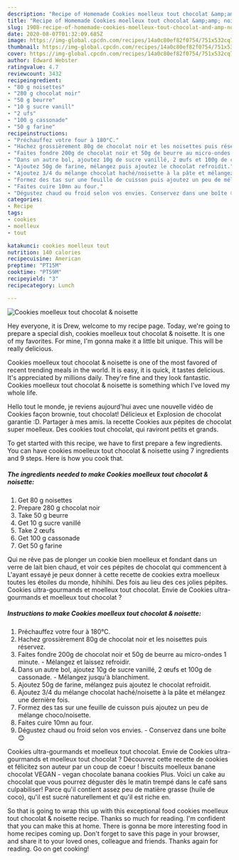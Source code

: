 ```yaml
---
description: "Recipe of Homemade Cookies moelleux tout chocolat &amp;amp; noisette"
title: "Recipe of Homemade Cookies moelleux tout chocolat &amp;amp; noisette"
slug: 1908-recipe-of-homemade-cookies-moelleux-tout-chocolat-and-amp-noisette
date: 2020-08-07T01:32:09.685Z
image: https://img-global.cpcdn.com/recipes/14a0c80ef82f0754/751x532cq70/cookies-moelleux-tout-chocolat-noisette-photo-principale-de-la-recette.jpg
thumbnail: https://img-global.cpcdn.com/recipes/14a0c80ef82f0754/751x532cq70/cookies-moelleux-tout-chocolat-noisette-photo-principale-de-la-recette.jpg
cover: https://img-global.cpcdn.com/recipes/14a0c80ef82f0754/751x532cq70/cookies-moelleux-tout-chocolat-noisette-photo-principale-de-la-recette.jpg
author: Edward Webster
ratingvalue: 4.7
reviewcount: 3432
recipeingredient:
- "80 g noisettes"
- "280 g chocolat noir"
- "50 g beurre"
- "10 g sucre vanill"
- "2 ufs"
- "100 g cassonade"
- "50 g farine"
recipeinstructions:
- "Préchauffez votre four à 180°C."
- "Hachez grossièrement 80g de chocolat noir et les noisettes puis réservez."
- "Faites fondre 200g de chocolat noir et 50g de beurre au micro-ondes 1 minute. Mélangez et laissez refroidir."
- "Dans un autre bol, ajoutez 10g de sucre vanillé, 2 œufs et 100g de cassonade. Mélangez jusqu&#39;à blanchiment."
- "Ajoutez 50g de farine, mélangez puis ajoutez le chocolat refroidit."
- "Ajoutez 3/4 du mélange chocolat haché/noisette à la pâte et mélangez une dernière fois."
- "Formez des tas sur une feuille de cuisson puis ajoutez un peu de mélange choco/noisette."
- "Faites cuire 10mn au four."
- "Dégustez chaud ou froid selon vos envies. Conservez dans une boîte 😊"
categories:
- Recipe
tags:
- cookies
- moelleux
- tout

katakunci: cookies moelleux tout 
nutrition: 140 calories
recipecuisine: American
preptime: "PT15M"
cooktime: "PT59M"
recipeyield: "3"
recipecategory: Lunch

---
```



![Cookies moelleux tout chocolat &amp; noisette](https://img-global.cpcdn.com/recipes/14a0c80ef82f0754/751x532cq70/cookies-moelleux-tout-chocolat-noisette-photo-principale-de-la-recette.jpg)

Hey everyone, it is Drew, welcome to my recipe page. Today, we're going to prepare a special dish, cookies moelleux tout chocolat &amp; noisette. It is one of my favorites. For mine, I'm gonna make it a little bit unique. This will be really delicious.

Cookies moelleux tout chocolat &amp; noisette is one of the most favored of recent trending meals in the world. It is easy, it is quick, it tastes delicious. It's appreciated by millions daily. They're fine and they look fantastic. Cookies moelleux tout chocolat &amp; noisette is something which I've loved my whole life.

Hello tout le monde, je reviens aujourd&#39;hui avec une nouvelle vidéo de Cookies façon brownie, tout chocolat! Délicieux et Explosion de chocolat garantie :D. Partager à mes amis. la recette Cookies aux pépites de chocolat super moelleux. Des cookies tout chocolat, qui raviront petits et grands.


To get started with this recipe, we have to first prepare a few ingredients. You can have cookies moelleux tout chocolat &amp; noisette using 7 ingredients and 9 steps. Here is how you cook that.

<!--inarticleads1-->

##### The ingredients needed to make Cookies moelleux tout chocolat &amp; noisette:

1. Get 80 g noisettes
1. Prepare 280 g chocolat noir
1. Take 50 g beurre
1. Get 10 g sucre vanillé
1. Take 2 œufs
1. Get 100 g cassonade
1. Get 50 g farine


Qui ne rêve pas de plonger un cookie bien moelleux et fondant dans un verre de lait bien chaud, et voir ces pépites de chocolat qui commencent à L&#39;ayant essayé je peux donner à cette recette de cookies extra moelleux toutes les étoiles du monde, hihihihi. Des fois au lieu des ces jolies pépites. Cookies ultra-gourmands et moelleux tout chocolat. Envie de Cookies ultra-gourmands et moelleux tout chocolat ? 

<!--inarticleads2-->

##### Instructions to make Cookies moelleux tout chocolat &amp; noisette:

1. Préchauffez votre four à 180°C.
1. Hachez grossièrement 80g de chocolat noir et les noisettes puis réservez.
1. Faites fondre 200g de chocolat noir et 50g de beurre au micro-ondes 1 minute. - Mélangez et laissez refroidir.
1. Dans un autre bol, ajoutez 10g de sucre vanillé, 2 œufs et 100g de cassonade. - Mélangez jusqu&#39;à blanchiment.
1. Ajoutez 50g de farine, mélangez puis ajoutez le chocolat refroidit.
1. Ajoutez 3/4 du mélange chocolat haché/noisette à la pâte et mélangez une dernière fois.
1. Formez des tas sur une feuille de cuisson puis ajoutez un peu de mélange choco/noisette.
1. Faites cuire 10mn au four.
1. Dégustez chaud ou froid selon vos envies. - Conservez dans une boîte 😊


Cookies ultra-gourmands et moelleux tout chocolat. Envie de Cookies ultra-gourmands et moelleux tout chocolat ? Découvrez cette recette de cookies et félicitez son auteur par un coup de coeur ! biscuits moelleux banane chocolat VEGAN - vegan chocolate banana cookies Plus. Voici un cake au chocolat que vous pourrez déguster dès le matin trempé dans le café sans culpabiliser! Parce qu&#39;il contient assez peu de matière grasse (huile de coco), qu&#39;il est sucré naturellement et qu&#39;il est riche en. 

So that is going to wrap this up with this exceptional food cookies moelleux tout chocolat &amp; noisette recipe. Thanks so much for reading. I'm confident that you can make this at home. There is gonna be more interesting food in home recipes coming up. Don't forget to save this page in your browser, and share it to your loved ones, colleague and friends. Thanks again for reading. Go on get cooking!
